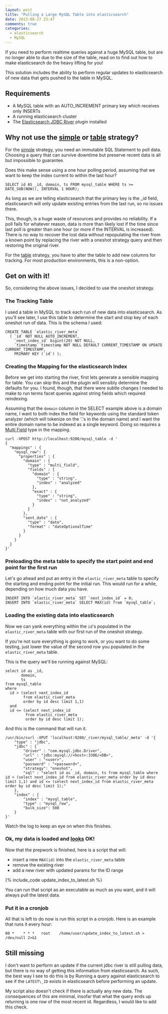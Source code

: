 ```yaml
---
layout: post
title: "Pulling a Large MySQL Table into elasticsearch"
date: 2013-08-27 23:47
comments: true
categories:
  - elasticsearch
  - MySQL
---
```


If you need to perform realtime queries against a huge MySQL table, but are no longer able to due to 
the size of the table, read on to find out how to make elasticsearch do the heavy lifting for you!  

This solution includes the ability to perform regular updates to elasticsearch of new data that gets pushed
to the table in MySQL.

<!-- more -->

## Requirements

  * A MySQL table with an AUTO\_INCREMENT primary key which receives only INSERTs
  * A running elasticsearch cluster
  * The [Elasticsearch JDBC River](https://github.com/jprante/elasticsearch-river-jdbc) plugin installed 

## Why not use the [simple](https://github.com/jprante/elasticsearch-river-jdbc/wiki/Strategies) or [table](https://github.com/jprante/elasticsearch-river-jdbc/wiki/Strategies) strategy?

For the [simple](https://github.com/jprante/elasticsearch-river-jdbc/wiki/Strategies) strategy, you need an 
immutable SQL Statement to poll data.  Choosing a query that can survive downtime but preserve recent data
is all but impossible to guarantee.

Does this make sense using a one hour polling period, assuming that we want to keep the index current to within
the last hour?

```
SELECT id AS _id, domain, ts FROM mysql_table WHERE ts >= DATE_SUB(NOW(), INTERVAL 1 HOUR); 
```

As long as we are telling elasticsearch that the primary key is the _id field, elasticsearch will only 
update existing entries from the last run, so no issues there.

This, though, is a huge waste of resources and provides no reliability.  If a poll fails for whatever reason, 
data is more than likely lost if the time since last poll is greater than one hour (or more if the INTERVAL is
increased).  There is no way to recover the lost data without repopulating the river from a known point by
replacing the river with a oneshot strategy query and then restoring the original river.

For the [table](https://github.com/jprante/elasticsearch-river-jdbc/wiki/Strategies) strategy, you have to alter
the table to add new columns for tracking.   For most production environments, this is a non-option.

## Get on with it!

So, considering the above issues, I decided to use the oneshot strategy.

### The Tracking Table

I used a table in MySQL to track each run of new data into elasticsearch.  As you'll see later, I use
this table to determine the start and stop key of each oneshot run of data.  This is the schema I used:

```
CREATE TABLE `elastic_river_meta`
  ( `id` NOT NULL AUTO_INCREMENT,
    `next_index_id` bigint(20) NOT NULL,
    `timestamp` timestamp NOT NULL DEFAULT CURRENT_TIMESTAMP ON UPDATE CURRENT_TIMESTAMP,
    PRIMARY KEY (`id`) );
```

### Creating the Mapping for the elasticsearch Index

Before we get into starting the river, first lets generate a sensible mapping for table.  You can skip this
and the plugin will sensibly determine the defaults for you.  I found, though, that there were subtle 
changes I needed to make to run terms facet queries against string fields which required reindexing.

Assuming that the `domain` column in the SELECT example above is a domain name, I want to both index the
field for keywords using the standard token analyzer (which will tokenize on the '.'s in the domain name) and
I want the entire domain name to be indexed as a single keyword.  Doing so requires a
[Multi Field](http://www.elasticsearch.org/guide/reference/mapping/multi-field-type/) type in the mapping.

```
curl -XPOST http://localhost:9200/mysql_table -d '
{
  "mappings" : {
    "mysql_row": {
      "properties" : {
        "domain" : {
          "type" : "multi_field",
          "fields" : {
            "domain" : {
              "type" : "string",
              "index" : "analyzed"
            },
            "exact" : {
              "type" : "string",
              "index" : "not_analyzed"
            }
          }
        },
        "sent_date" : {
          "type" : "date",
          "format" : "dateOptionalTime"
        }
      }
    }
  }
}'
```

### Preloading the meta table to specify the start point and end point for the first run

Let's go ahead and put an entry in the `elastic_river_meta` table to specify the starting and ending
point for the initial run.  This would run for a while, depending on how much data you have.

```
INSERT INTO `elastic_river_meta` SET `next_index_id` = 0;
INSERT INTO `elastic_river_meta` SELECT MAX(id) from `mysql_table`;
```

### Loading the existing data into elasticsearch

Now we can yank everything within the `id`'s populated in the `elastic_river_meta` table with
our first run of the oneshot strategy.

If you're not sure everything is going to work, or you want to do some testing, just lower the
value of the second row you populated in the `elastic_river_meta` table.  
        
This is the query we'll be running against MySQL:

```
select id as _id, 
       domain, 
       ts 
from mysql_table 
where 
  id > (select next_index_id 
        from elastic_river_meta
        order by id desc limit 1,1) 
  and 
  id <= (select next_index_id 
         from elastic_river_meta 
         order by id desc limit 1);
```

And this is the command that will run it.

```
/usr/bin/curl -XPUT 'localhost:9200/_river/mysql_table/_meta' -d '{
    "type" : "jdbc",
    "jdbc" : {
        "driver" : "com.mysql.jdbc.Driver",
        "url" : "jdbc:mysql://<host>:3306/<DB>",
        "user" : "<user>",
        "password" : "<password>",
        "strategy": "oneshot",
        "sql" : "select id as _id, domain, ts from mysql_table where id > (select next_index_id from elastic_river_meta order by id desc limit 1,1) and id <= (select next_index_id from elastic_river_meta order by id desc limit 1);"
    },
    "index" : {
        "index" : "mysql_table",
        "type" : "mysql_row",
        "bulk_size": 500
    }
}' 
```

Watch the log to keep an eye on when this finishes.

### Ok, my data is loaded and [looks](http://three.kibana.org) OK!

Now that the prepwork is finished, here is a script that will:

  * insert a new `MAX(id)` into the `elastic_river_meta` table
  * remove the existing river
  * add a new river with updated params for the ID range

{% include_code update_index_to_latest.sh %}

You can run that script as an executable as much as you want, and 
it will always pull the latest data.

### Put it in a cronjob

All that is left to do now is run this script in a cronjob.  Here
is an example that runs it every hour:

```
00 *    * * *   root    /home/user/update_index_to_latest.sh > /dev/null 2>&1
```

## Still missing

I don't want to perform an update if the current jdbc river is still pulling data,
but there is no way of getting this information from elasticsearch.  As such, the
best way I see to do this is by Running a query against elasticsearch to see if the 
`LATEST\_ID`  exists in elasticsearch before performing an update.

My script also doesn't check if there is actually any new data.  The consequences
of this are minimal, insofar that what the query ends up returning is one row of
the most recent id.  Regardless, I would like to add this check.


